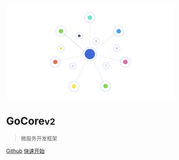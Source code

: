 ![logo](../media/logo.png)

# GoCore<small>v2</small>

> 微服务开发框架

[Github](https://github.com/sunmi-OS/gocore)
[快速开始](zh-cn/quickstart)

